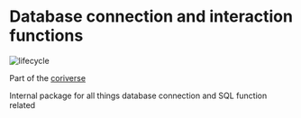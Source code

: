 # Database connection and interaction functions

![lifecycle](https://img.shields.io/badge/lifecycle-stable-green.svg)

Part of the [coriverse](https://github.com/ruralinnovation/coriverse/wiki)

Internal package for all things database connection and SQL function related
